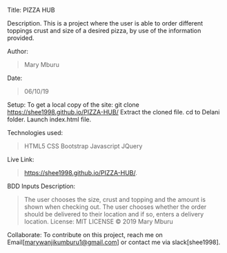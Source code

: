 Title:
PIZZA HUB

Description.
This is a project where the user is able to order different toppings crust and size of a desired pizza, by use of the information provided.

Author:

> Mary Mburu

Date:

> 06/10/19

Setup:
To get a local copy of the site: git clone https://shee1998.github.io/PIZZA-HUB/ Extract the cloned file. cd to Delani folder. Launch index.html file.

Technologies used:

> HTML5 CSS Bootstrap Javascript JQuery

Live Link:

> https://shee1998.github.io/PIZZA-HUB/.

BDD
Inputs Description:

> The user chooses the size, crust and topping and the amount is shown when checking out.
> The user chooses whether the order should be delivered to their location and if so, enters a delivery location.
> License:
> MIT LICENSE © 2019 Mary Mburu

Collaborate:
To contribute on this project, reach me on Email[marywanjikumburu1@gmail.com] or contact me via slack[shee1998].
